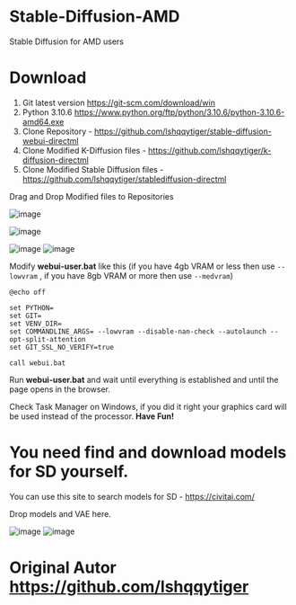 # Stable-Diffusion-AMD
Stable Diffusion for AMD users

# Download
1. Git latest version https://git-scm.com/download/win
2. Python 3.10.6 https://www.python.org/ftp/python/3.10.6/python-3.10.6-amd64.exe
3. Clone Repository - https://github.com/lshqqytiger/stable-diffusion-webui-directml
4. Clone Modified K-Diffusion files - https://github.com/lshqqytiger/k-diffusion-directml
5. Clone Modified Stable Diffusion files - https://github.com/lshqqytiger/stablediffusion-directml

Drag and Drop Modified files to Repositories

![image](https://user-images.githubusercontent.com/36568154/222983018-f5f894f8-ea2d-478a-9262-abaf773dae7f.png)

![image](https://user-images.githubusercontent.com/36568154/222983031-04583f42-0dec-4bd7-9a14-f06b868d3ed0.png)

![image](https://user-images.githubusercontent.com/36568154/222984536-8a22f190-c673-469d-9300-f38b27ad05c6.png) ![image](https://user-images.githubusercontent.com/36568154/222984590-3fa136f9-ad91-4362-bdeb-53ff772e33ad.png)

Modify **webui-user.bat** like this (if you have 4gb VRAM or less then use ```--lowvram``` , if you have 8gb VRAM or more then use ```--medvram```)
```
@echo off

set PYTHON=
set GIT=
set VENV_DIR=
set COMMANDLINE_ARGS= --lowvram --disable-nan-check --autolaunch --opt-split-attention
set GIT_SSL_NO_VERIFY=true

call webui.bat
```


Run **webui-user.bat** and wait until everything is established and until the page opens in the browser.

Check Task Manager on Windows, if you did it right your graphics card will be used instead of the processor.
**Have Fun!**

# You need find and download models for SD yourself.
You can use this site to search models for SD - https://civitai.com/

Drop models and VAE here.

![image](https://user-images.githubusercontent.com/36568154/222983954-d8551185-f7c8-4d61-b901-c6255214ccec.png)
![image](https://user-images.githubusercontent.com/36568154/222983977-e17cc0d9-fa25-435a-8594-807342294083.png)

# Original Autor https://github.com/lshqqytiger

